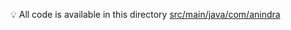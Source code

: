 💡 All code is available in this directory [src/main/java/com/anindra](https://github.com/an1ndra/Leetcode/tree/main/src/main/java/com/anindra)
